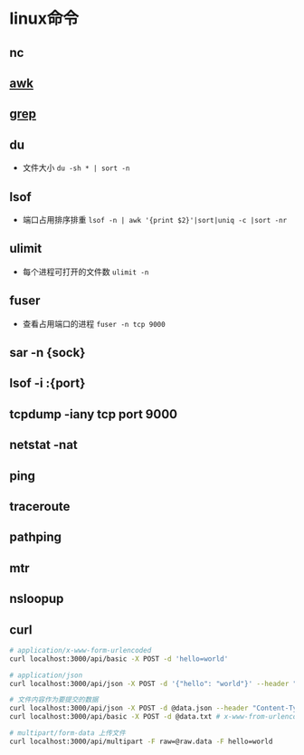 # linux命令

## nc

## [awk](src/cmd/awk.md)  

## [grep](ref/grep.md)  
  
## du  

- 文件大小 `du -sh * | sort -n`  
  
## lsof  

- 端口占用排序排重 `lsof -n | awk '{print $2}'|sort|uniq -c |sort -nr`  
  
## ulimit  

- 每个进程可打开的文件数 `ulimit -n`  
  
## fuser  

- 查看占用端口的进程 `fuser -n tcp 9000`  

## sar -n {sock}

## lsof -i :{port}

## tcpdump -iany tcp port 9000

## netstat -nat

## ping

## traceroute

## pathping

## mtr

## nsloopup

## curl

```bash
# application/x-www-form-urlencoded
curl localhost:3000/api/basic -X POST -d 'hello=world'

# application/json
curl localhost:3000/api/json -X POST -d '{"hello": "world"}' --header "Content-Type: application/json"

# 文件内容作为要提交的数据
curl localhost:3000/api/json -X POST -d @data.json --header "Content-Type: application/json" # json
curl localhost:3000/api/basic -X POST -d @data.txt # x-www-from-urlencoded

# multipart/form-data 上传文件
curl localhost:3000/api/multipart -F raw=@raw.data -F hello=world

```
